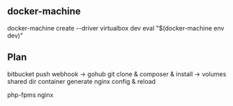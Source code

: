 ## docker-machine

docker-machine create --driver virtualbox dev
eval "$(docker-machine env dev)"

## Plan

bitbucket push
webhook -> gohub
git clone & composer & install -> volumes shared dir container
generate nginx config & reload

php-fpms
nginx